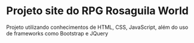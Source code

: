 # Projeto site do RPG Rosaguila World

Projeto utilizando conhecimentos de HTML, CSS, JavaScript, além do uso de frameworks como Bootstrap e JQuery

